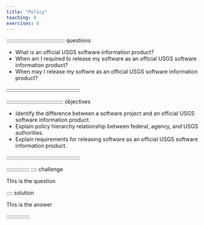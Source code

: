 ```yaml
---
title: "Policy"
teaching: 0
exercises: 0
---
```


:::::::::::::::::::::::::::::::::::::: questions 

- What is an official USGS software information product?
- When am I required to release my software as an official USGS software information product?
- When may I release my softwre as an official USGS software information product?

::::::::::::::::::::::::::::::::::::::::::::::::

::::::::::::::::::::::::::::::::::::: objectives

- Identify the difference between a software project and an official USGS software information product.
- Explain policy hierarchy relationship between federal, agency, and USGS authorities.
- Explain requirements for releasing software as an official USGS software information product.

::::::::::::::::::::::::::::::::::::::::::::::::

:::::::::::::::
:::: challenge

This is the question

:::: solution

This is the answer

:::::::::::::::
